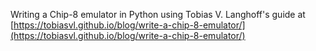 Writing a Chip-8 emulator in Python using Tobias V. Langhoff's guide at [https://tobiasvl.github.io/blog/write-a-chip-8-emulator/](https://tobiasvl.github.io/blog/write-a-chip-8-emulator/)